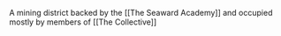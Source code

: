 A mining district backed by the [[The Seaward Academy]] and occupied mostly by members of [[The Collective]]
